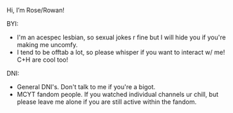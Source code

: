 Hi, I’m Rose/Rowan!

BYI:
- I'm an acespec lesbian, so sexual jokes r fine but I will hide you if you're making me uncomfy.
- I tend to be offtab a lot, so please whisper if you want to interact w/ me! C+H are cool too!

DNI:
- General DNI's. Don't talk to me if you're a bigot.
- MCYT fandom people. If you watched individual channels ur chill, but please leave me alone if you are still active within the fandom.


<!---
AncientRosetta/AncientRosetta is a ✨ special ✨ repository because its `README.md` (this file) appears on your GitHub profile.
You can click the Preview link to take a look at your changes.
--->
